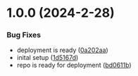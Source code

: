 # 1.0.0 (2024-2-28)


### Bug Fixes

* deployment is ready ([0a202aa](https://github.com/opensrc0/demo-pack100/commit/0a202aae31b80d313064fefd4754987083904ce5))
* inital setup ([1d5167d](https://github.com/opensrc0/demo-pack100/commit/1d5167d248d0727c8641e7fc59619da00b64ef6b))
* repo is ready for deployment ([bd0611b](https://github.com/opensrc0/demo-pack100/commit/bd0611bfdf7dd135f6b177555d272cdbde292001))
